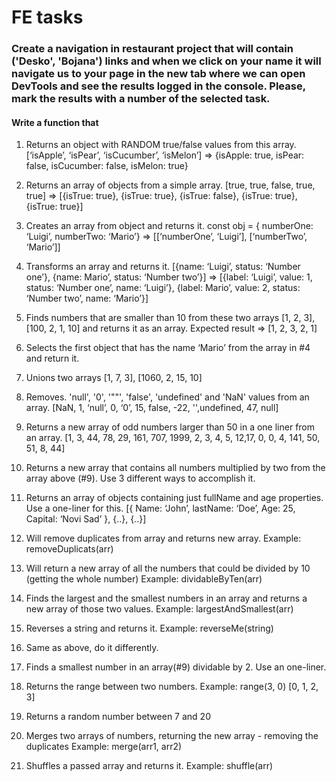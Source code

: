 # FE tasks

### Create a navigation in restaurant project that will contain ('Desko', 'Bojana') links and when we click on your name it will navigate us to your page in the new tab where we can open DevTools and see the results logged in the console. Please, mark the results with a number of the selected task.

#### Write a function that

1. Returns an object with RANDOM true/false values from this array.
[‘isApple’, ‘isPear’, ‘isCucumber’, ‘isMelon’] => {isApple: true, isPear: false, isCucumber: false, isMelon: true}

2. Returns an array of objects from a simple array.
[true, true, false, true, true] => [{isTrue: true}, {isTrue: true}, {isTrue: false}, {isTrue: true}, {isTrue: true}]

3. Creates an array from object and returns it.
const obj = { numberOne: ‘Luigi’, numberTwo: ‘Mario’} => [[‘numberOne’, ‘Luigi’], [‘numberTwo’, ‘Mario’]]

4. Transforms an array and returns it. 
[{name: ‘Luigi’, status: ‘Number one’}, {name: Mario’, status: ‘Number two’}] =>
[{label: ‘Luigi’, value: 1, status: ‘Number one’, name: ‘Luigi’}, {label: Mario’, value: 2, status: ‘Number two’, name: ‘Mario’}]

5. Finds numbers that are smaller than 10 from these two arrays [1, 2, 3], [100, 2, 1, 10] and returns it as an array.
Expected result => [1, 2, 3, 2, 1]

6. Selects the first object that has the name ‘Mario’ from the array in #4 and return it.

7. Unions two arrays [1, 7, 3], [1060, 2, 15, 10]

8. Removes. 'null', '0', '""', 'false', 'undefined' and 'NaN' values from an array. 
[NaN, 1, ‘null’, 0, ‘0’, 15, false, -22, '',undefined, 47, null]

9. Returns a new array of odd numbers larger than 50 in a one liner from an array.
[1, 3, 44, 78, 29, 161, 707, 1999, 2, 3, 4, 5, 12,17, 0, 0, 4, 141, 50, 51, 8, 44]

10. Returns a new array that contains all numbers multiplied by two from the array above (#9). Use 3 different ways to accomplish it.

11. Returns an array of objects containing just fullName and age properties. Use a one-liner for this.
[{
Name: ‘John’,
lastName: ‘Doe’,
Age: 25,
Capital:  ‘Novi Sad’
}, {..}, {..}]

12. Will remove duplicates from array and returns new array.
Example: removeDuplicats(arr)

13. Will return a new array of all the numbers that could be divided by 10 (getting the whole number)
Example: dividableByTen(arr)

14. Finds the largest and the smallest numbers in an array and returns a new array of those two values.
Example: largestAndSmallest(arr)

15. Reverses a string and returns it.
Example: reverseMe(string)

16. Same as above, do it differently.

17. Finds a smallest number in an array(#9) dividable by 2. Use an one-liner.

18. Returns the range between two numbers.
Example: range(3, 0) [0, 1, 2, 3]

19. Returns a random number between 7 and 20

20. Merges two arrays of numbers, returning the new array - removing the duplicates
Example: merge(arr1, arr2)

21. Shuffles a passed array and returns it.
Example: shuffle(arr)
